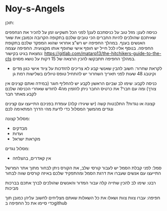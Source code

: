 # Noy-s-Angels


תוכן:

כניסה לענן:
מזל טוב על כניסתכם לענן!
לפני הכל תשקיעו זמן על להכיר את הנחפפים שאיתכם שהולכים להיות החברים הכי טובים שלכם בתקופה הקרובה וכמובן את שאר האנשים בענף.
במהלך החפיפה יש רש"צ אחראי שהוא המפקד שלכם בתקופת החפיפה. בנוסף אליו לכל חייל יש חופף אישי שחופף אותו מקצועית.
החפיפה עצמה נמצאת בגיט בקישור: https://gitlab.com/matarp13/the-hitchikers-guide-to-the-cts
במהלך החפיפה תתבקשו להכין הרצאה של 15 דקות על נושא מסוים.

- לקראת שחרור:
חשוב להבין שאנשי קבע לא צריכים להזדכות על ציוד אישי כגון מדים וקיטבג
48 שעות לפני תאריך השחרור יש להתחיל טופס טיולים בשלישות רמת גן

כניסה לקבע:
שימו לב שביום הראשון לקבע יש להחליף חוגר (במידה ואתם קצינים אין צורך)
ומה עם חבר? את כרטיס החבר ניתן להזמין מה4 לחודש שאחרי הכניסה שלכם לקבע מאתר חבר

קצונה או נגדות?
התלבטות קשה (יש שיגידו קלה) עומדת בפניכם 
התייעצו עם קצינים ונגדים מהמשך המסלול כדי לדעת מהי הדרך המתאימה לכם

מסלול קצונה:
- מבדקים
- ועדות
- מקראות ישראל

מסלול נגדים:
- אין קאדרים, בהצלחה

סמל:
לפני קבלת הסמל יש לעבור קורסי שלב, את הקורס ניתן לבחור מתוך אתר המרשל
התייעצו עם אנשים שעברו את דרגת הסמל ומהתפקיד שלכם באיזה קורסים שווה לבחור

רבט:
שימו לב להכין שתייה קלה עבור המדור והאנשים שהולכים לברך אתכם בברכות מביכות

חפיפה:
עברו צוות צוות ושאלו את כל השאלות שאתם מצליחים לחשוב עליהן
כמובן תוך כדי סיימו את כל החפיפה בgithub

